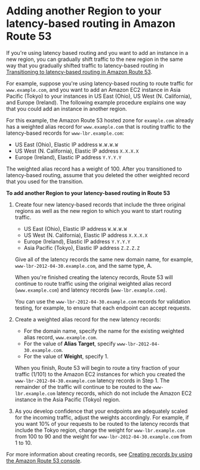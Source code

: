 # Adding another Region to your latency\-based routing in Amazon Route 53<a name="TutorialAddingLBRRegion"></a>

If you're using latency based routing and you want to add an instance in a new region, you can gradually shift traffic to the new region in the same way that you gradually shifted traffic to latency\-based routing in [Transitioning to latency\-based routing in Amazon Route 53](TutorialTransitionToLBR.md)\. 

For example, suppose you're using latency\-based routing to route traffic for `www.example.com`, and you want to add an Amazon EC2 instance in Asia Pacific \(Tokyo\) to your instances in US East \(Ohio\), US West \(N\. California\), and Europe \(Ireland\)\. The following example procedure explains one way that you could add an instance in another region\.

For this example, the Amazon Route 53 hosted zone for `example.com` already has a weighted alias record for `www.example.com` that is routing traffic to the latency\-based records for `www-lbr.example.com`:
+ US East \(Ohio\), Elastic IP address `W.W.W.W`
+ US West \(N\. California\), Elastic IP address `X.X.X.X`
+ Europe \(Ireland\), Elastic IP address `Y.Y.Y.Y` 

The weighted alias record has a weight of 100\. After you transitioned to latency\-based routing, assume that you deleted the other weighted record that you used for the transition\. <a name="TutorialAddingLBRRegionProcedure"></a>

**To add another Region to your latency\-based routing in Route 53**

1. Create four new latency\-based records that include the three original regions as well as the new region to which you want to start routing traffic\.
   + US East \(Ohio\), Elastic IP address `W.W.W.W`
   + US West \(N\. California\), Elastic IP address `X.X.X.X`
   + Europe \(Ireland\), Elastic IP address `Y.Y.Y.Y` 
   + Asia Pacific \(Tokyo\), Elastic IP address `Z.Z.Z.Z` 

   Give all of the latency records the same new domain name, for example, `www-lbr-2012-04-30.example.com`, and the same type, A\.

   When you're finished creating the latency records, Route 53 will continue to route traffic using the original weighted alias record \(`www.example.com`\) and latency records \(`www-lbr.example.com`\)\.

   You can use the `www-lbr-2012-04-30.example.com` records for validation testing, for example, to ensure that each endpoint can accept requests\.

1. Create a weighted alias record for the new latency records:
   + For the domain name, specify the name for the existing weighted alias record, `www.example.com`\.
   + For the value of **Alias Target**, specify `www-lbr-2012-04-30.example.com`\.
   + For the value of **Weight**, specify 1\.

   When you finish, Route 53 will begin to route a tiny fraction of your traffic \(1/101\) to the Amazon EC2 instances for which you created the `www-lbr-2012-04-30.example.com` latency records in Step 1\. The remainder of the traffic will continue to be routed to the `www-lbr.example.com` latency records, which do not include the Amazon EC2 instance in the Asia Pacific \(Tokyo\) region\. 

1. As you develop confidence that your endpoints are adequately scaled for the incoming traffic, adjust the weights accordingly\. For example, if you want 10% of your requests to be routed to the latency records that include the Tokyo region, change the weight for `www-lbr.example.com` from 100 to 90 and the weight for `www-lbr-2012-04-30.example.com` from 1 to 10\.

For more information about creating records, see [Creating records by using the Amazon Route 53 console](resource-record-sets-creating.md)\.